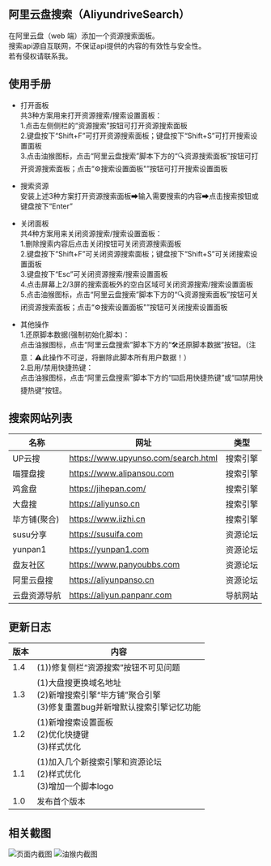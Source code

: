 ## 阿里云盘搜索（AliyundriveSearch）

在阿里云盘（web 端）添加一个资源搜索面板。  
搜索api源自互联网，不保证api提供的内容的有效性与安全性。  
若有侵权请联系我。

## 使用手册

* 打开面板  
共3种方案用来打开资源搜索/搜索设置面板：  
1.点击左侧侧栏的“资源搜索”按钮可打开资源搜索面板  
2.键盘按下“Shift+F”可打开资源搜索面板；键盘按下“Shift+S”可打开搜索设置面板  
3.点击油猴图标，点击“阿里云盘搜索”脚本下方的“🔍资源搜索面板”按钮可打开资源搜索面板；点击“⚙️搜索设置面板"”按钮可打开搜索设置面板

* 搜索资源  
安装上述3种方案打开资源搜索面板➡输入需要搜索的内容➡点击搜索按钮或键盘按下“Enter”  

* 关闭面板  
共4种方案用来关闭资源搜索/搜索设置面板：  
1.删除搜索内容后点击关闭按钮可关闭资源搜索面板  
2.键盘按下“Shift+F”可关闭资源搜索面板；键盘按下“Shift+S”可关闭搜索设置面板    
3.键盘按下“Esc”可关闭资源搜索/搜索设置面板  
4.点击屏幕上2/3屏的搜索面板外的空白区域可关闭资源搜索/搜索设置面板  
5.点击油猴图标，点击“阿里云盘搜索”脚本下方的“🔍资源搜索面板”按钮可关闭资源搜索面板；点击“⚙️搜索设置面板"”按钮可关闭搜索设置面板

* 其他操作  
1.还原脚本数据(强制初始化脚本)：  
点击油猴图标，点击“阿里云盘搜索”脚本下方的“🛠️️还原脚本数据”按钮。（注意：⚠️此操作不可逆，将删除此脚本所有用户数据！）  
2.启用/禁用快捷热键：  
点击油猴图标，点击“阿里云盘搜索”脚本下方的“⌨️️启用快捷热键”或“⌨️️禁用快捷热键”按钮。

## 搜索网站列表

|     名称     |                网址                 |   类型   |
| ------------ | ----------------------------------- | -------- |
|    UP云搜    | https://www.upyunso.com/search.html | 搜索引擎 |
|   喵狸盘搜   | https://www.alipansou.com           | 搜索引擎 |
|    鸡盒盘    | https://jihepan.com/                | 搜索引擎 |
|    大盘搜    | https://aliyunso.cn                 | 搜索引擎 |
| 毕方铺(聚合) | https://www.iizhi.cn                | 搜索引擎 |
|   susu分享   | https://susuifa.com                 | 资源论坛 |
|   yunpan1    | https://yunpan1.com                 | 资源论坛 |
|   盘友社区   | https://www.panyoubbs.com           | 资源论坛 |
|  阿里云盘搜  | https://aliyunpanso.cn              | 资源论坛 |
| 云盘资源导航 | https://aliyun.panpanr.com          | 导航网站 |

## 更新日志

| 版本 | 内容 |
| ---- | ---- |
| 1.4 | (1))修复侧栏“资源搜索”按钮不可见问题 |
| 1.3 | (1)大盘搜更换域名地址<br>(2)新增搜索引擎“毕方铺”聚合引擎<br>(3)修复重置bug并新增默认搜索引擎记忆功能 |
| 1.2 | (1)新增搜索设置面板<br>(2)优化快捷键<br>(3)样式优化 |
| 1.1 | (1)加入几个新搜索引擎和资源论坛<br>(2)样式优化<br>(3)增加一个脚本logo |
| 1.0 | 发布首个版本 |

## 相关截图

![页面内截图](https://s3.bmp.ovh/imgs/2022/06/28/7e3cf890055fc6a0.png)
![油猴内截图](https://s3.bmp.ovh/imgs/2022/06/28/c8c9458cf05b612f.png)

